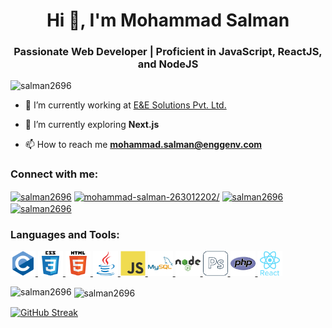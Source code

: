 <h1 align="center">Hi 👋, I'm Mohammad Salman</h1>
<h3 align="center">Passionate Web Developer | Proficient in JavaScript, ReactJS, and NodeJS</h3>

<p align="left"> <img src="https://komarev.com/ghpvc/?username=salman2696&label=Profile%20views&color=0e75b6&style=flat" alt="salman2696" /> </p>

- 🔭 I’m currently working at [E&E Solutions Pvt. Ltd.](https://enggenv.com/)

- 🌱 I’m currently exploring **Next.js**

- 📫 How to reach me **mohammad.salman@enggenv.com**

<h3 align="left">Connect with me:</h3>
<p align="left">
<a href="https://twitter.com/salman2696" target="blank"><img align="center" src="https://raw.githubusercontent.com/rahuldkjain/github-profile-readme-generator/master/src/images/icons/Social/twitter.svg" alt="salman2696" height="30" width="40" /></a>
<a href="https://linkedin.com/in/mohammad-salman-263012202/" target="blank"><img align="center" src="https://raw.githubusercontent.com/rahuldkjain/github-profile-readme-generator/master/src/images/icons/Social/linked-in-alt.svg" alt="mohammad-salman-263012202/" height="30" width="40" /></a>
<a href="https://fb.com/salman2696" target="blank"><img align="center" src="https://raw.githubusercontent.com/rahuldkjain/github-profile-readme-generator/master/src/images/icons/Social/facebook.svg" alt="salman2696" height="30" width="40" /></a>
<a href="https://instagram.com/salman2696" target="blank"><img align="center" src="https://raw.githubusercontent.com/rahuldkjain/github-profile-readme-generator/master/src/images/icons/Social/instagram.svg" alt="salman2696" height="30" width="40" /></a>
</p>

<h3 align="left">Languages and Tools:</h3>
<p align="left"> <a href="https://www.cprogramming.com/" target="_blank" rel="noreferrer"> <img src="https://raw.githubusercontent.com/devicons/devicon/master/icons/c/c-original.svg" alt="c" width="40" height="40"/> </a> <a href="https://www.w3schools.com/css/" target="_blank" rel="noreferrer"> <img src="https://raw.githubusercontent.com/devicons/devicon/master/icons/css3/css3-original-wordmark.svg" alt="css3" width="40" height="40"/> </a> <a href="https://www.w3.org/html/" target="_blank" rel="noreferrer"> <img src="https://raw.githubusercontent.com/devicons/devicon/master/icons/html5/html5-original-wordmark.svg" alt="html5" width="40" height="40"/> </a> <a href="https://www.java.com" target="_blank" rel="noreferrer"> <img src="https://raw.githubusercontent.com/devicons/devicon/master/icons/java/java-original.svg" alt="java" width="40" height="40"/> </a> <a href="https://developer.mozilla.org/en-US/docs/Web/JavaScript" target="_blank" rel="noreferrer"> <img src="https://raw.githubusercontent.com/devicons/devicon/master/icons/javascript/javascript-original.svg" alt="javascript" width="40" height="40"/> </a> <a href="https://www.mysql.com/" target="_blank" rel="noreferrer"> <img src="https://raw.githubusercontent.com/devicons/devicon/master/icons/mysql/mysql-original-wordmark.svg" alt="mysql" width="40" height="40"/> </a> <a href="https://nodejs.org" target="_blank" rel="noreferrer"> <img src="https://raw.githubusercontent.com/devicons/devicon/master/icons/nodejs/nodejs-original-wordmark.svg" alt="nodejs" width="40" height="40"/> </a> <a href="https://www.photoshop.com/en" target="_blank" rel="noreferrer"> <img src="https://raw.githubusercontent.com/devicons/devicon/master/icons/photoshop/photoshop-line.svg" alt="photoshop" width="40" height="40"/> </a> <a href="https://www.php.net" target="_blank" rel="noreferrer"> <img src="https://raw.githubusercontent.com/devicons/devicon/master/icons/php/php-original.svg" alt="php" width="40" height="40"/> </a> <a href="https://reactjs.org/" target="_blank" rel="noreferrer"> <img src="https://raw.githubusercontent.com/devicons/devicon/master/icons/react/react-original-wordmark.svg" alt="react" width="40" height="40"/> </a> </p>

<p><img align="left" src="https://github-readme-stats.vercel.app/api/top-langs?username=salman2696&show_icons=true&locale=en&layout=compact" alt="salman2696" /></p>

<p>&nbsp;<img align="center" src="https://github-readme-stats.vercel.app/api?username=salman2696&show_icons=true&locale=en" alt="salman2696" /></p>
<a href="https://git.io/streak-stats"><img src="https://streak-stats.demolab.com?user=salman2696&theme=transparent&exclude_days=Sun%2CSat" alt="GitHub Streak" /></a>
